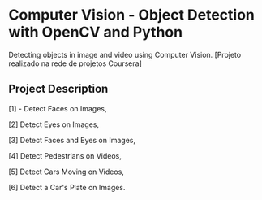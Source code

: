 # Computer Vision - Object Detection with OpenCV and Python

Detecting objects in image and video using Computer Vision. [Projeto realizado na rede de projetos Coursera]

## Project Description

[1] - Detect Faces on Images,

[2] Detect Eyes on Images,

[3] Detect Faces and Eyes on Images,

[4] Detect Pedestrians on Videos,

[5] Detect Cars Moving on Videos,

[6] Detect a Car's Plate on Images.


